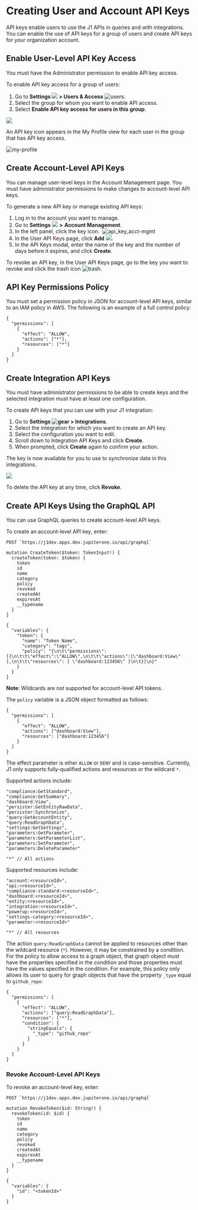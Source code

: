# Creating User and Account API Keys

API keys enable users to use the J1 APIs in queries and with integrations. You can enable the use of API keys for a group of users and create API keys for your organization account.

## Enable User-Level API Key Access

You must have the Administrator permission to enable API key access.

To enable API key access for a group of users:

1. Go to **Settings ![](../assets/icons/gear.png) > Users & Access** ![users](../assets/icons/users.png).
2. Select the group for whom you want to enable API access.
3. Select **Enable API key access for users in this group**.
   ​

![](../assets/api-key-access-group-enable.png)



An API key icon appears in the My Profile view for each user in the group that has API key access. 



![my-profile](../assets/my-profile-key.png) 



## Create Account-Level API Keys

You can manage user-level keys in the Account Management page. You must have administrator permissions to make changes to account-level API keys.

To generate a new API key or manage existing API keys:

1. Log in to the account you want to manage.
2. Go to **Settings** ![](../assets/icons/gear.png) **>** **Account Management**.
3. In the left panel, click the key icon.
   ​
   ![api_key_acct-mgmt](../assets/api_key_acct-mgmt.png) 
   ​
4. In the User API Keys page, click **Add** ![](../assets/icons/api-keys-plus.png).
5. In the API Keys modal, enter the name of the key and the number of days before it expires, and click **Create**.

To revoke an API key, in the User API Keys page, go to the key you want to revoke and click the trash icon ![trash](../assets/icons/trash.png).

## API Key Permissions Policy

You must set a permission policy in JSON for account-level API keys, similar to an IAM policy in AWS. The following is an example of a full control policy:

```
{
  "permissions": [
    {
      "effect": "ALLOW",
      "actions": ["*"],
      "resources": ["*"]
    }
  ]
}
```



## Create Integration API Keys

You must have administrator permissions to be able to create keys and the selected integration must have at least one
configuration.

To create API keys that you can use with your J1 integration:

1. Go to **Settings ![gear](../assets/icons/gear.png) > Integrations**.
2. Select the integration for which you want to create an API key.
3. Select the configuration you want to edit.
4. Scroll down to Integration API Keys and click **Create**.
5. When prompted, click **Create** again to confirm your action.

The key is now available for you to use to synchronize data in this integrations.


![](../assets/api-integration-create-key.png) 


To delete the API key at any time, click **Revoke**.

## Create API Keys Using the GraphQL API

You can use GraphQL queries to create account-level API keys.

To create an account-level API key, enter:

```
POST `https://j1dev.apps.dev.jupiterone.io/api/graphql`
```

```
mutation CreateToken($token: TokenInput!) {
  createToken(token: $token) {
    token
    id
    name
    category
    policy
    revoked
    createdAt
    expiresAt
    __typename
  }
}
```

```
{
  "variables": {
    "token": {
      "name": "Token Name",
      "category": "tags",
      "policy": "{\n\t\"permissions\": [{\n\t\t\"effect\":\"ALLOW\",\n\t\t\"actions\":[\"dashboard:View\" ],\n\t\t\"resources\": [ \"dashboard:123456\" ]\n\t}]\n}"
    }
  }
}
```

**Note**: Wildcards are not supported for account-level API tokens. 



The `policy` variable is a JSON object formatted as follows:

```
{
  "permissions": [
    {
      "effect": "ALLOW",
      "actions": ["dashboard:View"],
      "resources": ["dashboard:123456"]
    }
  ]
}
```

The effect parameter is ether `ALLOW` or `DENY` and is case-sensitive. Currently, J1 only supports fully-qualified actions and resources or the wildcard `*`.

Supported actions include:

```
"compliance:GetStandard",
"compliance:GetSummary",
"dashboard:View",
"persister:GetEntityRawData",
"persister:Synchronize",
"query:GetAccountEntity",
"query:ReadGraphData",
"settings:GetSettings",
"parameters:GetParameter",
"parameters:GetParameterList",
"parameters:SetParameter",
"parameters:DeleteParameter"

"*" // All actions
```

Supported resources include:

```
"account:<resourceId>",
"api:<resourceId>",
"compliance-standard:<resourceId>",
"dashboard:<resourceId>",
"entity:<resourceId>",
"integration:<resourceId>",
"powerup:<resourceId>",
"settings-category:<resourceId>",
"parameter:<resourceId>"

"*" // All resources
```

The action `query:ReadGraphData` cannot be applied to resources other than the wildcard resource (`*`). However, it may be constrained by a condition. For the policy to allow access to a graph object, that graph object must have the properties specified in the condition and those properties must have the values specified in the condition. For example, this policy only allows its user to query for graph objects that have the property `_type` equal to `github_repo`:

```
{
  "permissions": [
    {
      "effect": "ALLOW",
      "actions": ["query:ReadGraphData"],
      "resources": ["*"],
      "condition": {
        "stringEquals": {
          "_type": "github_repo"
        }
      }
    }
  ]
}
```

### Revoke Account-Level API Keys

To revoke an account-level key, enter:

```
POST `https://j1dev.apps.dev.jupiterone.io/api/graphql`
```

```
mutation RevokeToken($id: String!) {
  revokeToken(id: $id) {
    token
    id
    name
    category
    policy
    revoked
    createdAt
    expiresAt
    __typename
  }
}
```

```
{
  "variables": {
    "id": "<tokenId>"
  }
}
```
